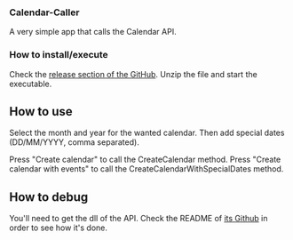 ### Calendar-Caller

A very simple app that calls the Calendar API.

### How to install/execute

Check the [release section of the GitHub](https://github.com/Gameplushy/Calendar-Caller/releases). Unzip the file and start the executable.

## How to use

Select the month and year for the wanted calendar. Then add special dates (DD/MM/YYYY, comma separated).

Press "Create calendar" to call the CreateCalendar method. Press "Create calendar with events" to call the CreateCalendarWithSpecialDates method.

## How to debug

You'll need to get the dll of the API. Check the README of [its Github](https://github.com/Gameplushy/TP1WS/blob/dev/README.md) in order to see how it's done.